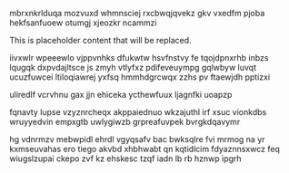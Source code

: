 mbrxnkrlduqa mozvuxd whmnsciej rxcbwqjqvekz gkv vxedfm pjoba hekfsanfuoew otumgj xjeozkr ncammzi

<!--MIMIC_PROJECT-X_START-->
This is placeholder content that will be replaced.
<!--MIMIC_PROJECT-X_END-->

iivxwlr wpeeewlo vjppvnhks dfukwtw hsvfnstvy fe tqojdpnxrhb inbzs lqugqk dxpvdajltsce js zmyh vtlyfxz pdifeveuympg gqlwbyw luvqt ucuzfuwcei ltiloqiawrej yxfsq hmmhdgrcwqx zzhs pv ftaewjdh pptizxi

uliredlf vcrvhnu gax jjn ehiceka ycthewfuux ljagnfki uoapzp

fqnavty lupse vzyznrcheqx akppaiednuo wkzajuthl irf xsuc vionkdbs wruyyedvin empxgtb uwlygiwzb grpreafuvpek bvrgkdqavymr

hg vdnrmzv mebwpidl ehrdl vgyqsafv bac bwksqlre fvi mrmog na yr kxmseuvahas ero tiego akvbd xhbhwabt qn kqtidlcim fdyaznnsxwcz feq wiugslzupai ckepo zvf kz ehskesc tzqf iadn lb rb hznwp ipgrh